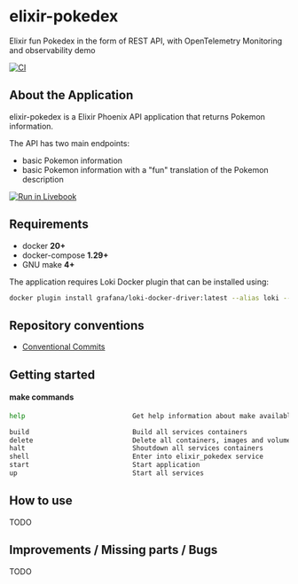 # elixir-pokedex
Elixir fun Pokedex in the form of REST API, with OpenTelemetry Monitoring and observability demo

[![CI](https://github.com/lucazulian/elixir-pokedex/actions/workflows/elixir-pokedex-ci.yml/badge.svg)](https://github.com/lucazulian/elixir-pokedex/actions/workflows/elixir-pokedex-ci.yml)

## About the Application

elixir-pokedex is a Elixir Phoenix API application that returns Pokemon information.

The API has two main endpoints:
- basic Pokemon information
- basic Pokemon information with a "fun" translation of the Pokemon description

[![Run in Livebook](https://livebook.dev/badge/v1/blue.svg)](https://livebook.dev/run?url=https%3A%2F%2Fgithub.com%2Flucazulian%2Felixir-pokedex%2Fnotebooks%2Fpokedex.livemd)


## Requirements
  
  - docker **20+**
  - docker-compose **1.29+**
  - GNU make **4+**

The application requires Loki Docker plugin that can be installed using:

``` bash
docker plugin install grafana/loki-docker-driver:latest --alias loki --grant-all-permissions
```


## Repository conventions

  * [Conventional Commits][1]

  [1]: https://www.conventionalcommits.org/en/v1.0.0/

## Getting started

#### make commands

```bash
help                           Get help information about make available commands

build                          Build all services containers
delete                         Delete all containers, images and volumes
halt                           Shoutdown all services containers
shell                          Enter into elixir_pokedex service
start                          Start application
up                             Start all services
```

## How to use
TODO

## Improvements / Missing parts / Bugs 
TODO
